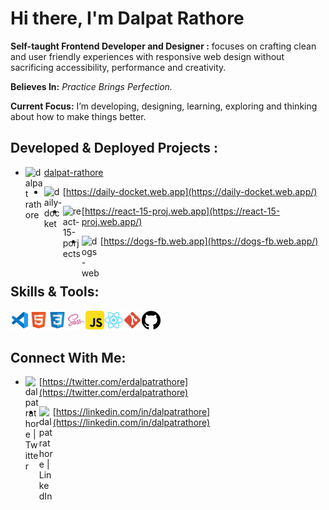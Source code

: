 # Hi there, I'm Dalpat Rathore

**Self-taught Frontend Developer and Designer :** focuses on crafting clean and user friendly experiences with responsive web design without sacrificing accessibility, performance and creativity.

**Believes In:** _Practice Brings Perfection._

**Current Focus:** I’m developing, designing, learning, exploring and thinking about how to make things better.

## Developed & Deployed Projects :

- <img align="left" alt="dalpat rathore" width="30px" src="https://github.com/DalpatRathore/dalpatrathore/blob/main/assets/icons/dalpat-rathore.ico" />[dalpat-rathore](https://github.com/DalpatRathore)

- <img align="left" alt="daily-docket" width="30px" src="https://github.com/DalpatRathore/dalpatrathore/blob/main/assets/icons/daily-docket.ico" />[https://daily-docket.web.app](https://daily-docket.web.app/)

- <img align="left" alt="react-15-porjects" width="30px" src="https://github.com/DalpatRathore/dalpatrathore/blob/main/assets/icons/react-15-proj.ico" />[https://react-15-proj.web.app](https://react-15-proj.web.app/)

- <img align="left" alt="dogs-web" width="30px" src="https://github.com/DalpatRathore/dalpatrathore/blob/main/assets/icons/dogs-web.ico" />[https://dogs-fb.web.app](https://dogs-fb.web.app/)

<br />

## Skills & Tools:

<img align="left" alt="Visual Studio Code" width="30px" src="https://github.com/DalpatRathore/dalpatrathore/blob/main/assets/icons/vscode.svg" />
<img align="left" alt="HTML5" width="30px" src="https://github.com/DalpatRathore/dalpatrathore/blob/main/assets/icons/html.svg" />
<img align="left" alt="CSS3" width="30px" src="https://github.com/DalpatRathore/dalpatrathore/blob/main/assets/icons/css.svg" />
<img align="left" alt="Sass" width="30px" src="https://github.com/DalpatRathore/dalpatrathore/blob/main/assets/icons/sass.svg" />
<img align="left" alt="JavaScript" width="30px" src="https://github.com/DalpatRathore/dalpatrathore/blob/main/assets/icons/javascript.svg" />
<img align="left" alt="React" width="30px" src="https://github.com/DalpatRathore/dalpatrathore/blob/main/assets/icons/react.svg" />

<img align="left" alt="Git" width="30" src="https://github.com/DalpatRathore/dalpatrathore/blob/main/assets/icons/git.svg" />
<img align="left" alt="GitHub" width="30px" src="https://github.com/DalpatRathore/dalpatrathore/blob/main/assets/icons/github.svg" />
<br />
<br />

## Connect With Me:

- <img align="left" alt="dalpat rathore | Twitter" width="22px" src="https://cdn.jsdelivr.net/npm/simple-icons@v3/icons/twitter.svg" />[https://twitter.com/erdalpatrathore](https://twitter.com/erdalpatrathore)

- <img align="left" alt="dalpat rathore | LinkedIn" width="22px" src="https://cdn.jsdelivr.net/npm/simple-icons@v3/icons/linkedin.svg" />[https://linkedin.com/in/dalpatrathore](https://linkedin.com/in/dalpatrathore)

<br />
